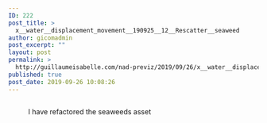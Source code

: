 ```yaml
---
ID: 222
post_title: >
  x__water__displacement_movement__190925__12__Rescatter__seaweed
author: gicomadmin
post_excerpt: ""
layout: post
permalink: >
  http://guillaumeisabelle.com/nad-previz/2019/09/26/x__water__displacement_movement__190925__12__rescatter__seaweed/
published: true
post_date: 2019-09-26 10:08:26
---
```

<!-- wp:image {"id":223} --><figure class="wp-block-image">

<img src="http://guillaumeisabelle.com/nad-previz/wp-content/uploads/sites/19/2019/09/image-35-1024x627.png" alt="" class="wp-image-223" /><figcaption>I have refactored the seaweeds asset</figcaption></figure> <!-- /wp:image -->

<!-- wp:block-lab/stc-vision-block {"vision":"An underwater ambiance I really love.\nUnderwater context I can reuse (Reusability)"} /-->